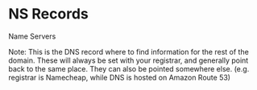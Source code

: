 # NS Records

Name Servers

Note:
This is the DNS record where to find information for the rest of the domain. These will always be set with your registrar, and generally point back to the same place. They can also be pointed somewhere else. (e.g. registrar is Namecheap, while DNS is hosted on Amazon Route 53)

